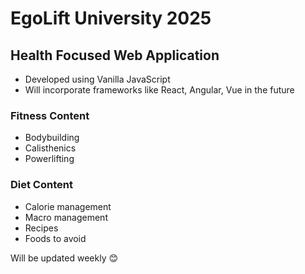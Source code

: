 # EgoLift University 2025

## Health Focused Web Application

- Developed using Vanilla JavaScript
- Will incorporate frameworks like React, Angular, Vue in the future

### Fitness Content

- Bodybuilding
- Calisthenics
- Powerlifting

### Diet Content

- Calorie management
- Macro management
- Recipes
- Foods to avoid

Will be updated weekly 😊
